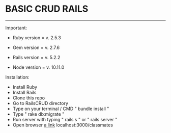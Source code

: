 # BASIC CRUD RAILS
<hr>

Important:

* Ruby version = v. 2.5.3

* Gem version = v. 2.7.6

* Rails version = v. 5.2.2

* Node version = v. 10.11.0

Installation: 

* Install Ruby
* Install Rails
* Clone this repo
* Go to RailsCRUD directory
* Type on your terminal / CMD " bundle install "
* Type " rake db:migrate "
* Run server with typing " rails s " or " rails server "
* Open browser [a link](localhost:3000/classmates) localhost:3000/classmates
